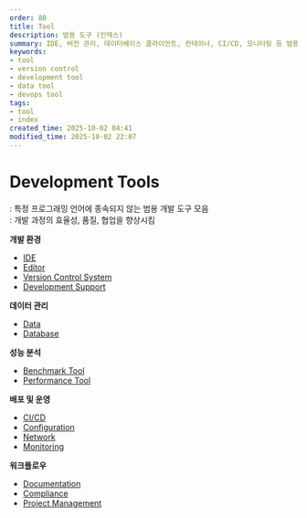 ```yaml
---
order: 80
title: Tool
description: 범용 도구 (인덱스)
summary: IDE, 버전 관리, 데이터베이스 클라이언트, 컨테이너, CI/CD, 모니터링 등 범용적인 개발 도구에 대한 개요
keywords:
- tool
- version control
- development tool
- data tool
- devops tool
tags:
- tool
- index
created_time: 2025-10-02 04:41
modified_time: 2025-10-02 22:07
---
```


# Development Tools
: 특정 프로그래밍 언어에 종속되지 않는 범용 개발 도구 모음  
: 개발 과정의 효율성, 품질, 협업을 향상시킴  

**개발 환경**
- [IDE](./tool-ide/index.md)
- [Editor](./tool-editor/index.md)
- [Version Control System](./tool-vcs/index.md)
- [Development Support](./tool-dev/index.md)

**데이터 관리**
- [Data](./tool-data/index.md)
- [Database](./tool-database/index.md)

**성능 분석**
- [Benchmark Tool](./tool-benchmark/index.md)
- [Performance Tool](./tool-performance/index.md)

**배포 및 운영**
- [CI/CD](./tool-cicd/index.md)
- [Configuration](./tool-config/index.md)
- [Network](./tool-network/index.md)
- [Monitoring](./tool-monitor/index.md)

**워크플로우**
- [Documentation](./tool-doc/index.md)
- [Compliance](./tool-compliance/index.md)
- [Project Management](./tool-projectmgmt/index.md)